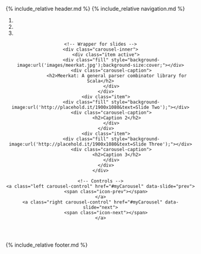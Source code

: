 ---
---

{% include_relative header.md %}
{% include_relative navigation.md %}

<!-- Header Carousel -->
<header id="myCarousel" class="carousel slide">
    <!-- Indicators -->
    <ol class="carousel-indicators">
        <li data-target="#myCarousel" data-slide-to="0" class="active"></li>
        <li data-target="#myCarousel" data-slide-to="1"></li>
        <li data-target="#myCarousel" data-slide-to="2"></li>
    </ol>

    <!-- Wrapper for slides -->
    <div class="carousel-inner">
        <div class="item active">
            <div class="fill" style="background-image:url('images/meerkat.jpg');background-size:cover;"></div>
            <div class="carousel-caption">
                <h2>Meerkat: A general parser combinator library for Scala</h2>
            </div>
        </div>
        <div class="item">
            <div class="fill" style="background-image:url('http://placehold.it/1900x1080&text=Slide Two');"></div>
            <div class="carousel-caption">
                <h2>Caption 2</h2>
            </div>
        </div>
        <div class="item">
            <div class="fill" style="background-image:url('http://placehold.it/1900x1080&text=Slide Three');"></div>
            <div class="carousel-caption">
                <h2>Caption 3</h2>
            </div>
        </div>
    </div>

    <!-- Controls -->
    <a class="left carousel-control" href="#myCarousel" data-slide="prev">
        <span class="icon-prev"></span>
    </a>
    <a class="right carousel-control" href="#myCarousel" data-slide="next">
        <span class="icon-next"></span>
    </a>
</header>


</div>
<!-- /.container -->

<!-- Script to Activate the Carousel -->
<script>
$('.carousel').carousel({
    interval: 5000 //changes the speed
})
</script>

{% include_relative footer.md %}
